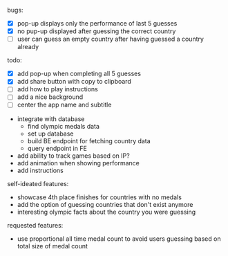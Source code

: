 bugs:
- [x] pop-up displays only the performance of last 5 guesses
- [x] no pup-up displayed after guessing the correct country
- [ ] user can guess an empty country after having guessed a country already

todo:
- [x] add pop-up when completing all 5 guesses
- [x] add share button with copy to clipboard
- [ ] add how to play instructions
- [ ] add a nice background
- [ ] center the app name and subtitle
- integrate with database
    - find olympic medals data
    - set up database
    - build BE endpoint for fetching country data
    - query endpoint in FE
- add ability to track games based on IP?
- add animation when showing performance
- add instructions

self-ideated features:
- showcase 4th place finishes for countries with no medals
- add the option of guessing countries that don't exist anymore
- interesting olympic facts about the country you were guessing

requested features:
- use proportional all time medal count to avoid users guessing based on total size of medal count

